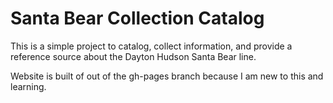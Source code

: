 # Santa Bear Collection Catalog

This is a simple project to catalog, collect information, and provide a reference source about the Dayton Hudson Santa Bear line.

Website is built of out of the gh-pages branch because I am new to this and learning.
